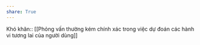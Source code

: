 ```yaml
---
share: True
---
```

Khó khăn:: [[Phỏng vấn thường kém chính xác trong việc dự đoán các hành vi tương lai của người dùng]]
